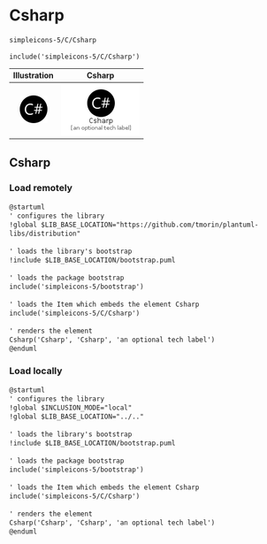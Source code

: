# Csharp


```text
simpleicons-5/C/Csharp
```

```text
include('simpleicons-5/C/Csharp')
```



| Illustration | Csharp |
| :---: | :---: |
| ![illustration for Illustration](../../simpleicons-5/C/Csharp.png) | ![illustration for Csharp](../../simpleicons-5/C/Csharp.Local.png) |




## Csharp

### Load remotely
```plantuml
@startuml
' configures the library
!global $LIB_BASE_LOCATION="https://github.com/tmorin/plantuml-libs/distribution"

' loads the library's bootstrap
!include $LIB_BASE_LOCATION/bootstrap.puml

' loads the package bootstrap
include('simpleicons-5/bootstrap')

' loads the Item which embeds the element Csharp
include('simpleicons-5/C/Csharp')

' renders the element
Csharp('Csharp', 'Csharp', 'an optional tech label')
@enduml
```

### Load locally
```plantuml
@startuml
' configures the library
!global $INCLUSION_MODE="local"
!global $LIB_BASE_LOCATION="../.."

' loads the library's bootstrap
!include $LIB_BASE_LOCATION/bootstrap.puml

' loads the package bootstrap
include('simpleicons-5/bootstrap')

' loads the Item which embeds the element Csharp
include('simpleicons-5/C/Csharp')

' renders the element
Csharp('Csharp', 'Csharp', 'an optional tech label')
@enduml
```


